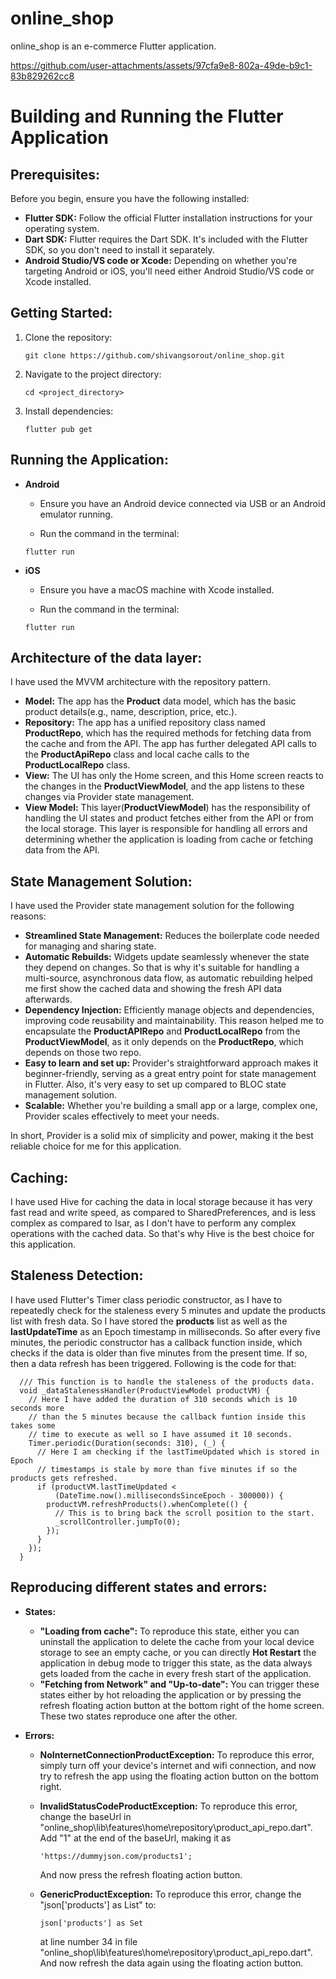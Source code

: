 # online_shop

online_shop is an e-commerce Flutter application.

https://github.com/user-attachments/assets/97cfa9e8-802a-49de-b9c1-83b829262cc8

# Building and Running the Flutter Application

## Prerequisites:
Before you begin, ensure you have the following installed:
- **Flutter SDK:** Follow the official Flutter installation instructions for your operating system.
- **Dart SDK:** Flutter requires the Dart SDK. It's included with the Flutter SDK, so you don't need to install it separately.
- **Android Studio/VS code or Xcode:** Depending on whether you're targeting Android or iOS, you'll need either Android Studio/VS code or Xcode installed.

## Getting Started:
1. Clone the repository:
	```
	git clone https://github.com/shivangsorout/online_shop.git
	```
2. Navigate to the project directory:
	```
	cd <project_directory>
	```
3. Install dependencies:
	```
	flutter pub get
	```

## Running the Application:
- **Android**   
  - Ensure you have an Android device connected via USB or an Android emulator running.   

  - Run the command in the terminal:
   ```
   flutter run
   ```
- **iOS**   
  - Ensure you have a macOS machine with Xcode installed.   

  - Run the command in the terminal:
   ```
   flutter run
   ```

## Architecture of the data layer:
I have used the MVVM architecture with the repository pattern.
- **Model:** The app has the **Product** data model, which has the basic product details(e.g., name, description, price, etc.).
- **Repository:** The app has a unified repository class named **ProductRepo**, which has the required methods for fetching data from the cache and from the API. The app has further delegated API calls to the **ProductApiRepo** class and local cache calls to the **ProductLocalRepo** class.
- **View:** The UI has only the Home screen, and this Home screen reacts to the changes in the **ProductViewModel**, and the app listens to these changes via Provider state management.
- **View Model:** This layer(**ProductViewModel**) has the responsibility of handling the UI states and product fetches either from the API or from the local storage. This layer is responsible for handling all errors and determining whether the application is loading from cache or fetching data from the API.

## State Management Solution:
I have used the Provider state management solution for the following reasons:
- **Streamlined State Management:** Reduces the boilerplate code needed for managing and sharing state.
- **Automatic Rebuilds:** Widgets update seamlessly whenever the state they depend on changes. So that is why it's suitable for handling a multi-source, asynchronous data flow, as automatic rebuilding helped me first show the cached data and showing the fresh API data afterwards.
- **Dependency Injection:** Efficiently manage objects and dependencies, improving code reusability and maintainability. This reason helped me to encapsulate the **ProductAPIRepo** and **ProductLocalRepo** from the **ProductViewModel**, as it only depends on the **ProductRepo**, which depends on those two repo.
- **Easy to learn and set up:** Provider's straightforward approach makes it beginner-friendly, serving as a great entry point for state management in Flutter. Also, it's very easy to set up compared to BLOC state management solution.
- **Scalable:** Whether you're building a small app or a large, complex one, Provider scales effectively to meet your needs.

In short, Provider is a solid mix of simplicity and power, making it the best reliable choice for me for this application.

## Caching:
I have used Hive for caching the data in local storage because it has very fast read and write speed, as compared to SharedPreferences, and is less complex as compared to Isar, as I don't have to perform any complex operations with the cached data. So that's why Hive is the best choice for this application.

## Staleness Detection:
I have used Flutter's Timer class periodic constructor, as I have to repeatedly check for the staleness every 5 minutes and update the products list with fresh data. So I have stored the **products** list as well as the **lastUpdateTime** as an Epoch timestamp in milliseconds. So after every five minutes, the periodic constructor has a callback function inside, which checks if the data is older than five minutes from the present time. If so, then a data refresh has been triggered. Following is the code for that:
```
  /// This function is to handle the staleness of the products data.
  void _dataStalenessHandler(ProductViewModel productVM) {
    // Here I have added the duration of 310 seconds which is 10 seconds more
    // than the 5 minutes because the callback funtion inside this takes some
    // time to execute as well so I have assumed it 10 seconds.
    Timer.periodic(Duration(seconds: 310), (_) {
      // Here I am checking if the lastTimeUpdated which is stored in Epoch
      // timestamps is stale by more than five minutes if so the products gets refreshed.
      if (productVM.lastTimeUpdated <
          (DateTime.now().millisecondsSinceEpoch - 300000)) {
        productVM.refreshProducts().whenComplete(() {
          // This is to bring back the scroll position to the start.
          _scrollController.jumpTo(0);
        });
      }
    });
  }
```

## Reproducing different states and errors:
- **States:**
  - **"Loading from cache":** To reproduce this state, either you can uninstall the application to delete the cache from your local device storage to see an empty cache, or you can directly **Hot Restart** the application in debug mode to trigger this state, as the data always gets loaded from the cache in every fresh start of the application.
  - **"Fetching from Network" and "Up-to-date":** You can trigger these states either by hot reloading the application or by pressing the refresh floating action button at the bottom right of the home screen. These two states reproduce one after the other.

- **Errors:**
  - **NoInternetConnectionProductException:** To reproduce this error, simply turn off your device's internet and wifi connection, and now try to refresh the app using the floating action button on the bottom right.
  - **InvalidStatusCodeProductException:** To reproduce this error, change the baseUrl in "online_shop\lib\features\home\repository\product_api_repo.dart". Add "1" at the end of the baseUrl, making it as

    ```
    'https://dummyjson.com/products1';
    ```
    And now press the refresh floating action button.
  - **GenericProductException:** To reproduce this error, change the "json['products'] as List" to:

    ```
    json['products'] as Set
    ```
    at line number 34 in file "online_shop\lib\features\home\repository\product_api_repo.dart". And now refresh the data again using the floating action button.
